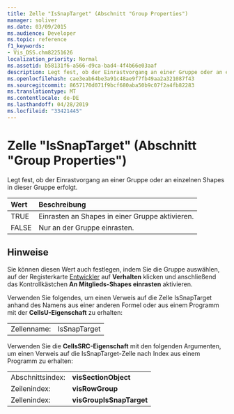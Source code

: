 ```yaml
---
title: Zelle "IsSnapTarget" (Abschnitt "Group Properties")
manager: soliver
ms.date: 03/09/2015
ms.audience: Developer
ms.topic: reference
f1_keywords:
- Vis_DSS.chm82251626
localization_priority: Normal
ms.assetid: b58131f6-a566-d9ca-bad4-4f4b66e03aaf
description: Legt fest, ob der Einrastvorgang an einer Gruppe oder an einzelnen Shapes in dieser Gruppe erfolgt.
ms.openlocfilehash: cae3eab64be3a91c48ae9f7fb49aa2a321087f43
ms.sourcegitcommit: 8657170d071f9bcf680aba50b9c07f2a4fb82283
ms.translationtype: MT
ms.contentlocale: de-DE
ms.lasthandoff: 04/28/2019
ms.locfileid: "33421445"
---
```

# <a name="issnaptarget-cell-group-properties-section"></a>Zelle "IsSnapTarget" (Abschnitt "Group Properties")

Legt fest, ob der Einrastvorgang an einer Gruppe oder an einzelnen Shapes in dieser Gruppe erfolgt.
  
|**Wert**|**Beschreibung**|
|:-----|:-----|
|TRUE  <br/> |Einrasten an Shapes in einer Gruppe aktivieren.  <br/> |
|FALSE  <br/> |Nur an der Gruppe einrasten.  <br/> |
   
## <a name="remarks"></a>Hinweise

Sie können diesen Wert auch festlegen, indem Sie die Gruppe auswählen, auf der Registerkarte [Entwickler](run-in-developer-mode-display-the-developer-tab.md) auf **Verhalten** klicken und anschließend das Kontrollkästchen **An Mitglieds-Shapes einrasten** aktivieren. 
  
Verwenden Sie folgendes, um einen Verweis auf die Zelle IsSnapTarget anhand des Namens aus einer anderen Formel oder aus einem Programm mit der **CellsU-Eigenschaft** zu erhalten: 
  
|||
|:-----|:-----|
|Zellenname:  <br/> |IsSnapTarget  <br/> |
   
Verwenden Sie die **CellsSRC-Eigenschaft** mit den folgenden Argumenten, um einen Verweis auf die IsSnapTarget-Zelle nach Index aus einem Programm zu erhalten: 
  
|||
|:-----|:-----|
|Abschnittsindex:  <br/> |**visSectionObject** <br/> |
|Zeilenindex:  <br/> |**visRowGroup** <br/> |
|Zellenindex:  <br/> |**visGroupIsSnapTarget** <br/> |
   

